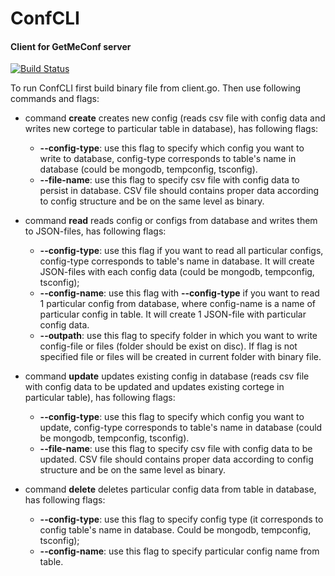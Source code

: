 # ConfCLI
#### Client for GetMeConf server

[![Build Status](https://travis-ci.org/YAWAL/ConfCLI.svg?branch=master)](https://travis-ci.org/YAWAL/ConfCLI)

To run ConfCLI first build binary file from client.go. Then use following commands and flags:

- command **create** creates new config (reads csv file with config data and
writes new cortege to particular table in database), has following flags:
  - **--config-type**: use this flag to specify which config you want to
  write to database, config-type corresponds to table's name in database
  (could be mongodb, tempconfig, tsconfig).
  - **--file-name**: use this flag to specify csv file with config data
  to persist in database. CSV file should contains proper data according
   to config structure and be on the same level as binary.



- command **read** reads config or configs from database and writes them to JSON-files, has following flags:
  - **--config-type**: use this flag if you want to read all particular configs,
  config-type corresponds to table's name in database. It will create JSON-files with each  config data
  (could be mongodb, tempconfig, tsconfig);
  - **--config-name**: use this flag with **--config-type** 
if you want to read 1 particular config from database,
 where config-name is a name of particular config in table.
  It will create 1 JSON-file with particular config data.
  - **--outpath**: use this flag to specify folder in which you want to write config-file or files
   (folder should be exist on disc). If flag is not specified file or files will be created in current folder with
   binary file.
  
- command **update** updates existing config in database
 (reads csv file with config data to be updated and
 updates existing cortege in particular table), has following flags:
  - **--config-type**: use this flag to specify which config you want to
  update, config-type corresponds to table's name in database
  (could be mongodb, tempconfig, tsconfig).
  - **--file-name**: use this flag to specify csv file with config data
  to be updated. CSV file should contains proper data according
   to config structure and be on the same level as binary.



- command **delete** deletes particular config data from table in database, has
following flags:

  - **--config-type**: use this flag to specify config type
  (it corresponds to config table's name in database. Could be mongodb, tempconfig, tsconfig);
  - **--config-name**: use this flag to specify particular config name from table.


